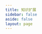 ```yaml
---
title: 知识扩展
sidebar: false
aside: false
layout: page
---
```


<base-index :title="$frontmatter.title"/>
